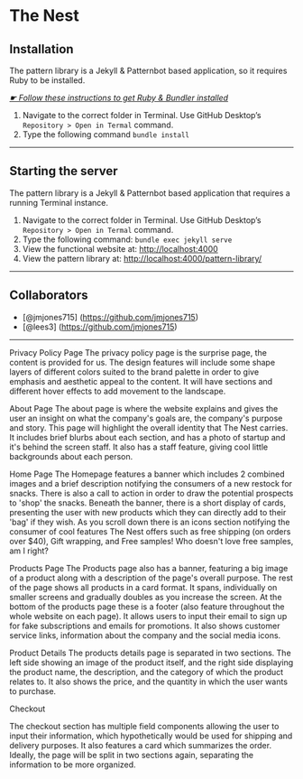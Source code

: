# The Nest

## Installation

The pattern library is a Jekyll & Patternbot based application, so it requires Ruby to be installed.

[*☛ Follow these instructions to get Ruby & Bundler installed*](https://learn-the-web.algonquindesign.ca/courses/web-dev-4/install-more-developer-tools/)

1. Navigate to the correct folder in Terminal. Use GitHub Desktop’s `Repository > Open in Termal` command.
2. Type the following command `bundle install`

---

## Starting the server

The pattern library is a Jekyll & Patternbot based application that requires a running Terminal instance.

1. Navigate to the correct folder in Terminal. Use GitHub Desktop’s `Repository > Open in Termal` command.
2. Type the following command: `bundle exec jekyll serve`
3. View the functional website at: [http://localhost:4000](http://localhost:4000)
4. View the pattern library at: [http://localhost:4000/pattern-library/](http://localhost:4000/pattern-library/)

---

## Collaborators

- [@jmjones715] (https://github.com/jmjones715)
- [@lees3] (https://github.com/jmjones715)

---

Privacy Policy Page
The privacy policy page is the surprise page, the content is provided for us. The design features will include some shape layers of different colors suited to the brand palette in order to give emphasis and aesthetic appeal to the content. It will have sections and different hover effects to add movement to the landscape.

About Page
The about page is where the website explains and gives the user an insight on what the company's goals are, the company's purpose and story. This page will highlight the overall identity that The Nest carries. It includes brief blurbs about each section, and has a photo of startup and it's behind the screen staff. It also has a staff feature, giving cool little backgrounds about each person.

Home Page
The Homepage features a banner which includes 2 combined images and a brief description notifying the consumers of a new restock for snacks. There is also a call to action in order to draw the potential prospects to 'shop' the snacks. Beneath the banner, there is a short display of cards, presenting the user with new products which they can directly add to their 'bag' if they wish. As you scroll down there is an icons section notifying the consumer of cool features The Nest offers such as free shipping (on orders over $40), Gift wrapping, and Free samples! Who doesn't love free samples, am I right?

Products Page
The Products page also has a banner, featuring a big image of a product along with a description of the page's overall purpose. The rest of the page shows all products in a card format. It spans, individually on smaller screens and gradually doubles as you increase the screen. At the bottom of the products page these is a footer (also feature throughout the whole website on each page). It allows users to input their email to sign up for fake subscriptions and emails for promotions. It also shows customer service links, information about the company and the social media icons.

Product Details
The products details page is separated in two sections. The left side showing an image of the product itself, and the right side displaying the product name, the description, and the category of which the product relates to. It also shows the price, and the quantity in which the user wants to purchase.

Checkout

The checkout section has multiple field components allowing the user to input their information, which hypothetically would be used for shipping and delivery purposes. It also features a card which summarizes the order. Ideally, the page will be split in two sections again, separating the information to be more organized.
